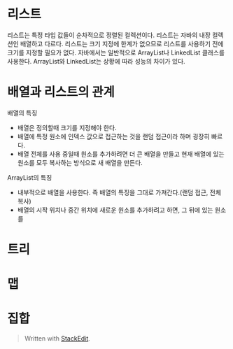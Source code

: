 # 리스트
리스트는 특정 타입 값들이 순차적으로 정렬된 컬렉션이다. 
리스트는 자바의 내장 컬렉션인 배열하고 다르다. 리스트는 크기 지정에 한계가 없으므로 리스트를 사용하기 전에 크기를 지정할 필요가 없다. 자바에서는 일반적으로 ArrayList나 LinkedList 클래스를 사용한다. ArrayList와 LinkedList는 상황에 따라 성능의 차이가 있다. 


# 배열과 리스트의 관계

배열의 특징
* 배열은 정의할때 크기를 지정해야 한다. 
* 배열에 특정 원소에 인덱스 값으로 접근하는 것을 랜덤 접근이라 하며 굉장히 빠르다. 
* 배열 전체를 사용 중일때 원소를 추가하려면 더 큰 배열을 만들고 현재 배열에 있는 원소를 모두 복사하는 방식으로 새 배열을 만든다. 

ArrayList의 특징
* 내부적으로 배열을 사용한다. 즉 배열의 특징을 그대로 가져간다.(랜덤 접근, 전체 복사)
* 배열의 시작 위치나 중간 위치에 새로운 원소를 추가하려고 하면, 그 뒤에 있는 원소를 




# 트리

# 맵

# 집합





> Written with [StackEdit](https://stackedit.io/).
<!--stackedit_data:
eyJoaXN0b3J5IjpbOTU5MDMxNTYxXX0=
-->